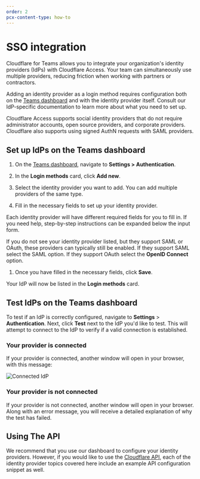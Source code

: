 ```yaml
---
order: 2
pcx-content-type: how-to
---
```


# SSO integration

Cloudflare for Teams allows you to integrate your organization's identity providers (IdPs) with Cloudflare Access. Your team can simultaneously use multiple providers, reducing friction when working with partners or contractors.

Adding an identity provider as a login method requires configuration both on the [Teams dashboard](https://dash.teams.cloudflare.com) and with the identity provider itself. Consult our IdP-specific documentation to learn more about what you need to set up.

<Aside>

Cloudflare Access supports social identity providers that do not require administrator accounts, open source providers, and corporate providers. Cloudflare also supports using signed AuthN requests with SAML providers.
</Aside>

## Set up IdPs on the Teams dashboard

1. On the [Teams dashboard](https://dash.teams.cloudflare.com), navigate to **Settings > Authentication**.

1. In the **Login methods** card, click **Add new**.

1. Select the identity provider you want to add. You can add multiple providers of the same type.

1. Fill in the necessary fields to set up your identity provider.

Each identity provider will have different required fields for you to fill in. If you need help, step-by-step instructions can be expanded below the input form.

If you do not see your identity provider listed, but they support SAML or OAuth, these providers can typically still be enabled. If they support SAML select the SAML option. If they support OAuth select the **OpenID Connect** option.

1. Once you have filled in the necessary fields, click **Save**.

Your IdP will now be listed in the **Login methods** card.

## Test IdPs on the Teams dashboard

To test if an IdP is correctly configured, navigate to **Settings** > **Authentication**. Next, click **Test** next to the IdP you'd like to test. This will attempt to connect to the IdP to verify if a valid connection is established.

### Your provider is connected

If your provider is connected, another window will open in your browser, with this message:

![Connected IdP](../../static/documentation/identity/connected-idp.png)
 
### Your provider is not connected

If your provider is not connected, another window will open in your browser. Along with an error message, you will receive a detailed explanation of why the test has failed.

## Using The API

We recommend that you use our dashboard to configure your identity providers. However, if you would like to use the [Cloudflare API](https://api.cloudflare.com/), each of the identity provider topics covered here include an example API configuration snippet as well.